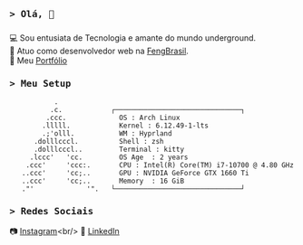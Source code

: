 <h3 align="start">
        <samp>&gt; Olá, 🤙
        </samp>
</h3>

###

💻 Sou entusiata de Tecnologia e amante do mundo underground. <br/>
📍 Atuo como desenvolvedor web na [FengBrasil](https://fengbrasil.com.br/). <br/>
📖 Meu [Portfólio](https://patrick-b-marques.web.app/)
 
<h3 align="start">
        <samp>&gt; Meu Setup
        </samp>
</h3>

```
           .              
          .c.            ┌───────────────────────────────┐ 
         .ccc.           ​  OS : Arch Linux
        .lllll.          ​  Kernel : 6.12.49-1-lts
        .;'olll.         ​  WM : Hyprland 
      .dolllcccl.        ​  Shell : zsh
      .dolllcccl..         Terminal : kitty 
     .lccc'   'cc.       ​  OS Age  : 2 years
    .ccc'     'ccc:.      ​ CPU : Intel(R) Core(TM) i7-10700 @ 4.80 GHz
   ..ccc'     'cc;..       GPU : NVIDIA GeForce GTX 1660 Ti 
   ..ccc'     'cc;..       Memory  : 16 GiB
   ."'             '".   └───────────────────────────────┘  
```

<h3 align="start">
        <samp>&gt; Redes Sociais
        </samp>
</h3>

📷 [Instagram](https://www.instagram.com/patrickmarques__)<br/>
🔗 [LinkedIn](https://www.linkedin.com/in/patrick-belfort-91253b200/)

